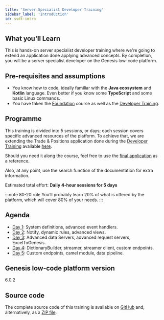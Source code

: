 ```yaml
---
title: 'Server Specialist Developer Training'
sidebar_label: 'Introduction'
id: ssdt-intro
---
```


## What you'll Learn​

This is hands-on server specialist developer training where we're going to extend an application done applying advanced concepts. By completion, you will be a server specialist developer on the Genesis low-code platform.

## Pre-requisites and assumptions

- You know how to code, ideally familiar with the **Java ecosystem** and **Kotlin** language. Even better if you know some​ **TypeScript** and some basic Linux commands.​
- You have taken the [Foundation](#) course as well as the [Developer Training](#).


## Programme

This training is divided into 5 sessions, or days; each session covers specific advanced resources of the platform. To achieve that, we are extending the  Trade & Positions application done during the [Developer Training](#) available [here](https://github.com/genesiscommunitysuccess/devtraining-gama).

Should you need it along the course, feel free to use the [final application](#) as a reference.

Also, at any point, use the search function of the documentation for extra information.

Estimated total effort: <b>Daily 4-hour sessions for 5 days</b>

:::note 80-20 rule
You’ll probably learn 20% of what is offered ​by the platform​, which will cover 80% of your needs.
:::

## Agenda

- [Day 1](#): System definitions, advanced event handlers.
- [Day 2](#): Notify, dynamic rules, advanced views.
- [Day 3](#): Advanced data Servers, advanced request servers, ExcelToGenesis.
- [Day 4](#): DictionaryBuilder, streamer, streamer client, custom endpoints.
- [Day 5](#): Custom endpoints, camel module, data pipeline​.

## Genesis low-code platform version
6.0.2

## Source code
The complete source code of this training is available 
on [GitHub](https://github.com/genesiscommunitysuccess/devtraining-gama-server-specialist) and, alternatively, as a [ZIP file](https://genesisglobal.jfrog.io/artifactory/community-uploads/devtraining-gama-server-specialist.zip).